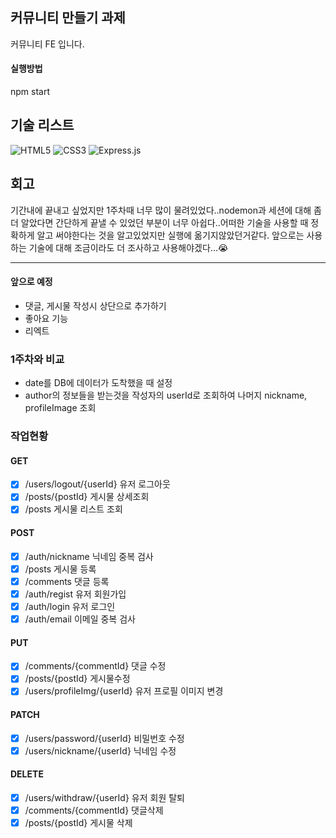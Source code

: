 ## 커뮤니티 만들기 과제<br>
커뮤니티 FE 입니다.
#### 실행방법<br>
npm start

## 기술 리스트
![HTML5](https://img.shields.io/badge/html5-%23E34F26.svg?style=for-the-badge&logo=html5&logoColor=white)
![CSS3](https://img.shields.io/badge/css3-%231572B6.svg?style=for-the-badge&logo=css3&logoColor=white)
![Express.js](https://img.shields.io/badge/express.js-%23404d59.svg?style=for-the-badge&logo=express&logoColor=%2361DAFB)

## 회고<br>
기간내에 끝내고 싶었지만 1주차때 너무 많이 물려있었다..nodemon과 세션에 대해 좀 더 알았다면 간단하게 끝낼 수 있었던 부분이 너무 아쉽다..어떠한 기술을 사용할 때 정확하게 알고 써야한다는 것을 알고있었지만 실행에 옮기지않았던거같다. 앞으로는 사용하는 기술에 대해 조금이라도 더 조사하고 사용해야겠다...😭


---

#### 앞으로 예정
- 댓글, 게시물 작성시 상단으로 추가하기
- 좋아요 기능
- 리엑트

### 1주차와 비교<br>
- date를 DB에 데이터가 도착했을 때 설정
- author의 정보들을 받는것을 작성자의 userId로 조회하여 나머지 nickname, profileImage 조회

### 작업현황<br>

#### GET
- [x] /users/logout/{userId} 유저 로그아웃
- [x] /posts/{postId} 게시물 상세조회
- [x] /posts 게시물 리스트 조회

#### POST
- [x] /auth/nickname 닉네임 중복 검사
- [x] /posts 게시물 등록
- [x] /comments 댓글 등록
- [x] /auth/regist 유저 회원가입
- [x] /auth/login 유저 로그인
- [x] /auth/email 이메일 중복 검사

#### PUT
- [x] /comments/{commentId} 댓글 수정
- [x] /posts/{postId} 게시물수정
- [x] /users/profileImg/{userId} 유저 프로필 이미지 변경

#### PATCH
- [x] /users/password/{userId} 비밀번호 수정
- [x] /users/nickname/{userId} 닉네임 수정

#### DELETE
- [x] /users/withdraw/{userId} 유저 회원 탈퇴
- [x] /comments/{commentId} 댓글삭제
- [x] /posts/{postId} 게시물 삭제

